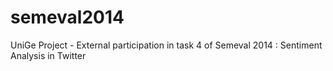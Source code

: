 # semeval2014
 UniGe Project - External participation in task 4 of Semeval 2014 : Sentiment Analysis in Twitter
